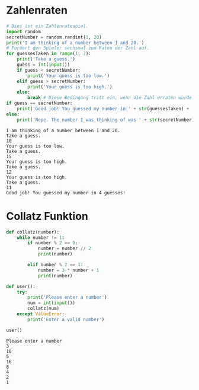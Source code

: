 
# Zahlenraten


```python
# Dies ist ein Zahlenratespiel.
import random
secretNumber = random.randint(1, 20)
print('I am thinking of a number between 1 and 20.')
# Fordert den Spieler sechsmal zum Raten der Zahl auf.
for guessesTaken in range(1, 7):
    print('Take a guess.')
    guess = int(input())
    if guess < secretNumber:
        print('Your guess is too low.')
    elif guess > secretNumber:
        print('Your guess is too high.')
    else:
        break # Diese Bedingung tritt ein, wenn die Zahl erraten wurde!
if guess == secretNumber:
    print('Good job! You guessed my number in ' + str(guessesTaken) + ' guesses!')
else:
    print('Nope. The number I was thinking of was ' + str(secretNumber))
```

    I am thinking of a number between 1 and 20.
    Take a guess.
    10
    Your guess is too low.
    Take a guess.
    15
    Your guess is too high.
    Take a guess.
    12
    Your guess is too high.
    Take a guess.
    11
    Good job! You guessed my number in 4 guesses!


# Collatz Funktion


```python
def collatz(number):
    while number != 1:
        if number % 2 == 0:
            number = number // 2
            print(number)

        elif number % 2 == 1:
            number = 3 * number + 1
            print(number)

def user():
    try:
        print('Please enter a number')
        num = int(input())
        collatz(num)
    except ValueError:
        print('Enter a valid number')

user()
```

    Please enter a number
    3
    10
    5
    16
    8
    4
    2
    1

